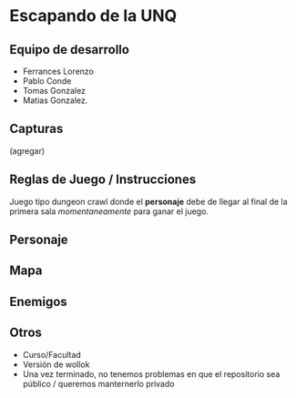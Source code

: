 # Escapando de la UNQ

## Equipo de desarrollo

- Ferrances Lorenzo
- Pablo Conde
- Tomas Gonzalez
- Matias Gonzalez.

## Capturas

(agregar)

## Reglas de Juego / Instrucciones

Juego tipo dungeon crawl donde el **personaje** debe de llegar al final de la primera sala *momentaneamente* para ganar el juego.


## Personaje

## Mapa

## Enemigos

## Otros

- Curso/Facultad
- Versión de wollok
- Una vez terminado, no tenemos problemas en que el repositorio sea público / queremos manternerlo privado

